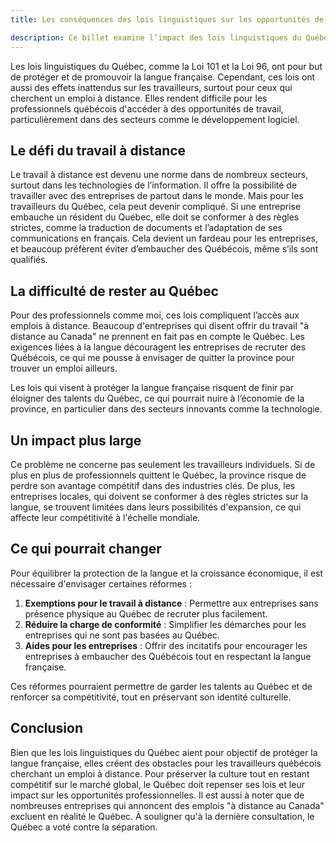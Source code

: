 ```yaml
---
title: Les conséquences des lois linguistiques sur les opportunités de travail à distance

description: Ce billet examine l’impact des lois linguistiques du Québec sur les opportunités de travail à distance. Bien qu’elles visent à protéger le français, ces lois compliquent l’accès des professionnels québécois aux emplois à distance et peuvent les forcer à quitter la province. Des solutions sont proposées pour équilibrer préservation culturelle et compétitivité économique.
---
```


Les lois linguistiques du Québec, comme la Loi 101 et la Loi 96, ont pour but de protéger et de promouvoir la langue française. Cependant, ces lois ont aussi des effets inattendus sur les travailleurs, surtout pour ceux qui cherchent un emploi à distance. Elles rendent difficile pour les professionnels québécois d'accéder à des opportunités de travail, particulièrement dans des secteurs comme le développement logiciel.

## Le défi du travail à distance

Le travail à distance est devenu une norme dans de nombreux secteurs, surtout dans les technologies de l’information. Il offre la possibilité de travailler avec des entreprises de partout dans le monde. Mais pour les travailleurs du Québec, cela peut devenir compliqué. Si une entreprise embauche un résident du Québec, elle doit se conformer à des règles strictes, comme la traduction de documents et l’adaptation de ses communications en français. Cela devient un fardeau pour les entreprises, et beaucoup préfèrent éviter d’embaucher des Québécois, même s’ils sont qualifiés.

## La difficulté de rester au Québec

Pour des professionnels comme moi, ces lois compliquent l’accès aux emplois à distance. Beaucoup d'entreprises qui disent offrir du travail "à distance au Canada" ne prennent en fait pas en compte le Québec. Les exigences liées à la langue découragent les entreprises de recruter des Québécois, ce qui me pousse à envisager de quitter la province pour trouver un emploi ailleurs. 

Les lois qui visent à protéger la langue française risquent de finir par éloigner des talents du Québec, ce qui pourrait nuire à l’économie de la province, en particulier dans des secteurs innovants comme la technologie.

## Un impact plus large

Ce problème ne concerne pas seulement les travailleurs individuels. Si de plus en plus de professionnels quittent le Québec, la province risque de perdre son avantage compétitif dans des industries clés. De plus, les entreprises locales, qui doivent se conformer à des règles strictes sur la langue, se trouvent limitées dans leurs possibilités d'expansion, ce qui affecte leur compétitivité à l'échelle mondiale.

## Ce qui pourrait changer

Pour équilibrer la protection de la langue et la croissance économique, il est nécessaire d'envisager certaines réformes :
1. **Exemptions pour le travail à distance** : Permettre aux entreprises sans présence physique au Québec de recruter plus facilement.
2. **Réduire la charge de conformité** : Simplifier les démarches pour les entreprises qui ne sont pas basées au Québec.
3. **Aides pour les entreprises** : Offrir des incitatifs pour encourager les entreprises à embaucher des Québécois tout en respectant la langue française.

Ces réformes pourraient permettre de garder les talents au Québec et de renforcer sa compétitivité, tout en préservant son identité culturelle.

## Conclusion

Bien que les lois linguistiques du Québec aient pour objectif de protéger la langue française, elles créent des obstacles pour les travailleurs québécois cherchant un emploi à distance. Pour préserver la culture tout en restant compétitif sur le marché global, le Québec doit repenser ses lois et leur impact sur les opportunités professionnelles. Il est aussi à noter que de nombreuses entreprises qui annoncent des emplois "à distance au Canada" excluent en réalité le Québec. À souligner qu'à la dernière consultation, le Québec a voté contre la séparation.